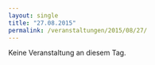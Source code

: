 ```yaml
---
layout: single
title: "27.08.2015"
permalink: /veranstaltungen/2015/08/27/
---
```


Keine Veranstaltung an diesem Tag.
